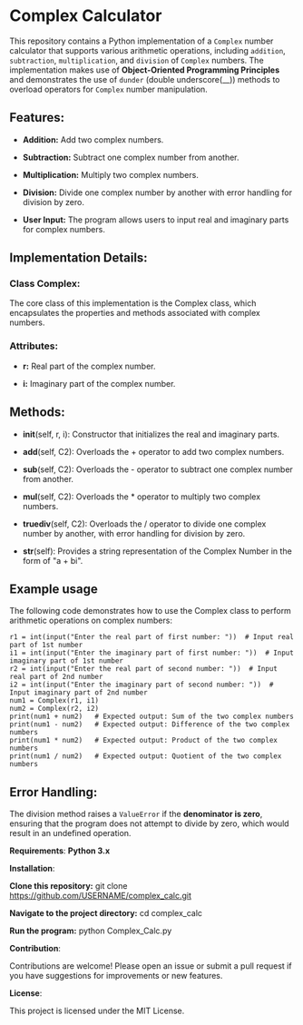 # Complex Calculator

This repository contains a Python implementation of a `Complex` number calculator that supports various arithmetic operations, including `addition`, `subtraction`, `multiplication`, and `division` of `Complex` numbers. The implementation makes use of **Object-Oriented Programming Principles** and demonstrates the use of `dunder` (double underscore(__)) methods to overload operators for `Complex` number manipulation.

## Features:

- **Addition:** Add two complex numbers.

- **Subtraction:** Subtract one complex number from another.

- **Multiplication:** Multiply two complex numbers.

- **Division:** Divide one complex number by another with error handling for division by zero.

- **User Input:** The program allows users to input real and imaginary parts for complex numbers.

## Implementation Details:

### Class Complex: 

The core class of this implementation is the Complex class, which encapsulates the properties and methods associated with complex numbers.

### Attributes:

- **r:** Real part of the complex number.

- **i:** Imaginary part of the complex number.

## Methods:

- __init__(self, r, i): Constructor that initializes the real and imaginary parts.

- __add__(self, C2): Overloads the + operator to add two complex numbers.

- __sub__(self, C2): Overloads the - operator to subtract one complex number from another.

- __mul__(self, C2): Overloads the * operator to multiply two complex numbers.

- __truediv__(self, C2): Overloads the / operator to divide one complex number by another, with error handling for division by zero.

- __str__(self): Provides a string representation of the Complex Number in the form of "a + bi".


## Example usage

The following code demonstrates how to use the Complex class to perform arithmetic operations on complex numbers:

    r1 = int(input("Enter the real part of first number: "))  # Input real part of 1st number
    i1 = int(input("Enter the imaginary part of first number: "))  # Input imaginary part of 1st number
    r2 = int(input("Enter the real part of second number: "))  # Input real part of 2nd number
    i2 = int(input("Enter the imaginary part of second number: "))  # Input imaginary part of 2nd number
    num1 = Complex(r1, i1)
    num2 = Complex(r2, i2)
    print(num1 + num2)   # Expected output: Sum of the two complex numbers
    print(num1 - num2)   # Expected output: Difference of the two complex numbers
    print(num1 * num2)   # Expected output: Product of the two complex numbers
    print(num1 / num2)   # Expected output: Quotient of the two complex numbers

## Error Handling:

The division method raises a `ValueError` if the **denominator is zero**, ensuring that the program does not attempt to divide by zero, which would result in an undefined operation.

**Requirements**: **Python 3.x**

**Installation**:

**Clone this repository:**   git clone https://github.com/USERNAME/complex_calc.git

**Navigate to the project directory:**  cd complex_calc

**Run the program:**  python Complex_Calc.py

**Contribution**:

Contributions are welcome! Please open an issue or submit a pull request if you have suggestions for improvements or new features.

**License**:

This project is licensed under the MIT License.
